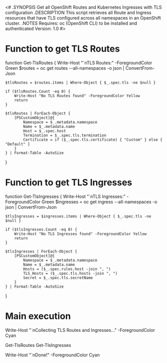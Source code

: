 <#
.SYNOPSIS
    Get all OpenShift Routes and Kubernetes Ingresses with TLS configuration
.DESCRIPTION
    This script retrieves all Route and Ingress resources that have TLS configured
    across all namespaces in an OpenShift cluster.
.NOTES
    Requires: oc (OpenShift CLI) to be installed and authenticated
    Version: 1.0
#>

# Function to get TLS Routes
function Get-TlsRoutes {
    Write-Host "`nTLS Routes:" -ForegroundColor Green
    $routes = oc get routes --all-namespaces -o json | ConvertFrom-Json
    
    $tlsRoutes = $routes.items | Where-Object { $_.spec.tls -ne $null }
    
    if ($tlsRoutes.Count -eq 0) {
        Write-Host "No TLS Routes found" -ForegroundColor Yellow
        return
    }

    $tlsRoutes | ForEach-Object {
        [PSCustomObject]@{
            Namespace = $_.metadata.namespace
            Name = $_.metadata.name
            Host = $_.spec.host
            Termination = $_.spec.tls.termination
            Certificate = if ($_.spec.tls.certificate) { "Custom" } else { "Default" }
        }
    } | Format-Table -AutoSize
}

# Function to get TLS Ingresses
function Get-TlsIngresses {
    Write-Host "`nTLS Ingresses:" -ForegroundColor Green
    $ingresses = oc get ingress --all-namespaces -o json | ConvertFrom-Json
    
    $tlsIngresses = $ingresses.items | Where-Object { $_.spec.tls -ne $null }
    
    if ($tlsIngresses.Count -eq 0) {
        Write-Host "No TLS Ingresses found" -ForegroundColor Yellow
        return
    }

    $tlsIngresses | ForEach-Object {
        [PSCustomObject]@{
            Namespace = $_.metadata.namespace
            Name = $_.metadata.name
            Hosts = ($_.spec.rules.host -join ", ")
            TLS_Hosts = ($_.spec.tls.hosts -join ", ")
            Secret = $_.spec.tls.secretName
        }
    } | Format-Table -AutoSize
}

# Main execution
Write-Host "`nCollecting TLS Routes and Ingresses..." -ForegroundColor Cyan

Get-TlsRoutes
Get-TlsIngresses

Write-Host "`nDone!" -ForegroundColor Cyan
